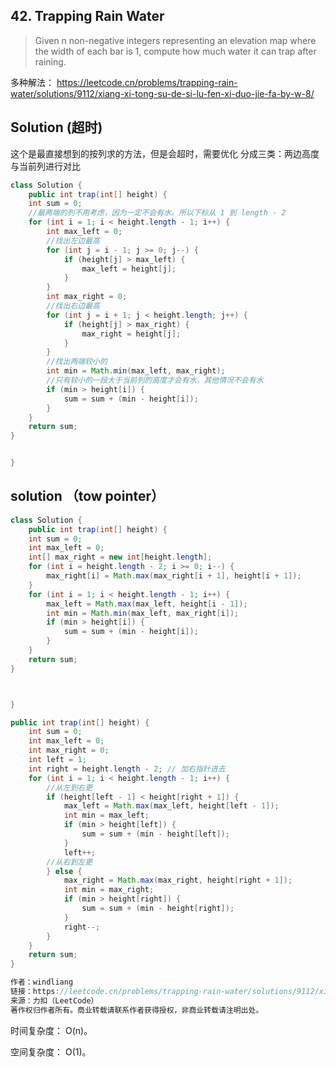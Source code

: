 ## 42. Trapping Rain Water

>Given n non-negative integers representing an elevation map where the width of each bar is 1, compute how much water it can trap after raining.

多种解法： 
https://leetcode.cn/problems/trapping-rain-water/solutions/9112/xiang-xi-tong-su-de-si-lu-fen-xi-duo-jie-fa-by-w-8/

## Solution (超时)
这个是最直接想到的按列求的方法，但是会超时，需要优化
分成三类：两边高度与当前列进行对比
```java
class Solution {
    public int trap(int[] height) {
    int sum = 0;
    //最两端的列不用考虑，因为一定不会有水。所以下标从 1 到 length - 2
    for (int i = 1; i < height.length - 1; i++) {
        int max_left = 0;
        //找出左边最高
        for (int j = i - 1; j >= 0; j--) {
            if (height[j] > max_left) {
                max_left = height[j];
            }
        }
        int max_right = 0;
        //找出右边最高
        for (int j = i + 1; j < height.length; j++) {
            if (height[j] > max_right) {
                max_right = height[j];
            }
        }
        //找出两端较小的
        int min = Math.min(max_left, max_right);
        //只有较小的一段大于当前列的高度才会有水，其他情况不会有水
        if (min > height[i]) {
            sum = sum + (min - height[i]);
        }
    }
    return sum;
}


}
```

## solution （tow pointer）
```java
class Solution {
    public int trap(int[] height) {
    int sum = 0;
    int max_left = 0;
    int[] max_right = new int[height.length];
    for (int i = height.length - 2; i >= 0; i--) {
        max_right[i] = Math.max(max_right[i + 1], height[i + 1]);
    }
    for (int i = 1; i < height.length - 1; i++) {
        max_left = Math.max(max_left, height[i - 1]);
        int min = Math.min(max_left, max_right[i]);
        if (min > height[i]) {
            sum = sum + (min - height[i]);
        }
    }
    return sum;
}



}
```


```java
public int trap(int[] height) {
    int sum = 0;
    int max_left = 0;
    int max_right = 0;
    int left = 1;
    int right = height.length - 2; // 加右指针进去
    for (int i = 1; i < height.length - 1; i++) {
        //从左到右更
        if (height[left - 1] < height[right + 1]) {
            max_left = Math.max(max_left, height[left - 1]);
            int min = max_left;
            if (min > height[left]) {
                sum = sum + (min - height[left]);
            }
            left++;
        //从右到左更
        } else {
            max_right = Math.max(max_right, height[right + 1]);
            int min = max_right;
            if (min > height[right]) {
                sum = sum + (min - height[right]);
            }
            right--;
        }
    }
    return sum;
}

作者：windliang
链接：https://leetcode.cn/problems/trapping-rain-water/solutions/9112/xiang-xi-tong-su-de-si-lu-fen-xi-duo-jie-fa-by-w-8/
来源：力扣（LeetCode）
著作权归作者所有。商业转载请联系作者获得授权，非商业转载请注明出处。
```

时间复杂度： O(n)。

空间复杂度： O(1)。

